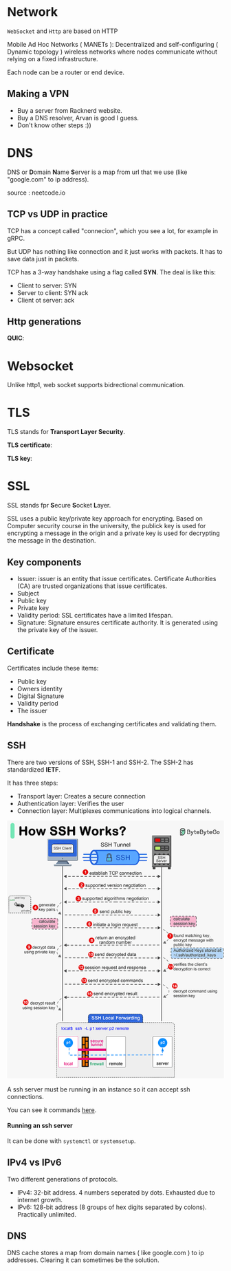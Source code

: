 # Network

`WebSocket` and `Http` are based on HTTP

Mobile Ad Hoc Networks ( MANETs ): Decentralized and self-configuring ( Dynamic topology ) wireless networks where nodes communicate without relying on a fixed infrastructure.

Each node can be a router or end device.

## Making a VPN

- Buy a server from Racknerd website.
- Buy a DNS resolver, Arvan is good I guess.
- Don't know other steps :))

# DNS 

DNS or **D**omain **N**ame **S**erver is a map from url that we use (like "google.com" to ip address).

source : neetcode.io

## TCP vs UDP in practice

TCP has a concept called "connecion", which you see a lot, for example in gRPC.

But UDP has nothing like connection and it just works with packets. It has to save data just in packets.

TCP has a 3-way handshake using a flag called **SYN**. The deal is like this:
- Client to server: SYN
- Server to client: SYN ack
- Client ot server: ack

## Http generations

**QUIC**: 

# Websocket 

Unlike http1, web socket supports bidrectional communication.

# TLS

TLS stands for **Transport Layer Security**.

**TLS certificate**:

**TLS key**:

# SSL

SSL stands fpr **S**ecure **S**ocket **L**ayer.

SSL uses a public key/private key approach for encrypting. Based on Computer security course in the university, the publick key is used for encrypting a message in the origin and a private key is used for decrypting the message in the destination.

## Key components

- Issuer: issuer is an entity that issue certificates. Certificate Authorities (CA) are trusted organizations that issue certificates.
- Subject
- Public key
- Private key
- Validity period: SSL certificates have a limited lifespan.
- Signature: Signature ensures certificate authority. It is generated using the private key of the issuer.  

## Certificate

Certificates include these items:
- Public key
- Owners identity
- Digital Signature
- Validity period
- The issuer

**Handshake** is the process of exchanging certificates and validating them. 

## SSH

There are two versions of SSH, SSH-1 and SSH-2. The SSH-2 has standardized **IETF**.

It has three steps:
- Transport layer: Creates a secure connection
- Authentication layer: Verifies the user
- Connection layer: Multiplexes communications into logical channels.

<img src="https://github.com/parsaeisa/Notes/blob/main/Network/image/how%20SSH%20works.gif">

A ssh server must be running in an instance so it can accept ssh connections.

You can see it commands [here](https://github.com/parsaeisa/Notes/blob/main/Linux.md#ssh).

#### Running an ssh server
It can be done with `systemctl` or `systemsetup`.

## IPv4 vs IPv6

Two different generations of protocols.
- IPv4: 32-bit address. 4 numbers seperated by dots. Exhausted due to internet growth.
- IPv6: 128-bit address (8 groups of hex digits separated by colons). Practically unlimited.

## DNS

DNS cache stores a map from domain names ( like google.com ) to ip addresses.
Clearing it can sometimes be the solution.
